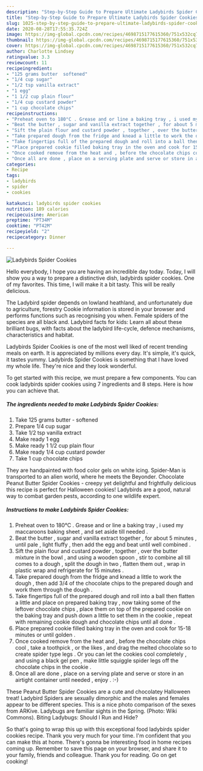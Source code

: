 ```yaml
---
description: "Step-by-Step Guide to Prepare Ultimate Ladybirds Spider Cookies"
title: "Step-by-Step Guide to Prepare Ultimate Ladybirds Spider Cookies"
slug: 1025-step-by-step-guide-to-prepare-ultimate-ladybirds-spider-cookies
date: 2020-08-28T17:55:35.724Z
image: https://img-global.cpcdn.com/recipes/4698715177615360/751x532cq70/ladybirds-spider-cookies-recipe-main-photo.jpg
thumbnail: https://img-global.cpcdn.com/recipes/4698715177615360/751x532cq70/ladybirds-spider-cookies-recipe-main-photo.jpg
cover: https://img-global.cpcdn.com/recipes/4698715177615360/751x532cq70/ladybirds-spider-cookies-recipe-main-photo.jpg
author: Charlotte Lindsey
ratingvalue: 3.3
reviewcount: 11
recipeingredient:
- "125 grams butter  softened"
- "1/4 cup sugar"
- "1/2 tsp vanilla extract"
- "1 egg"
- "1 1/2 cup plain flour"
- "1/4 cup custard powder"
- "1 cup chocolate chips"
recipeinstructions:
- "Preheat oven to 180°C . Grease and or line a baking tray , i used my maccaroons baking sheet , and set aside till needed ."
- "Beat the butter , sugar and vanilla extract together , for about 5 minutes , until pale , light fluffy , then add the egg and beat until well combined ."
- "Sift the plain flour and custard powder , together , over the butter mixture in the bowl , and using a wooden spoon , stir to combine all till comes to a dough , split the dough in two , flatten them out , wrap in plastic wrap and refrigerate for 15 minutes ."
- "Take prepared dough from the fridge and knead a little to work the dough , then add 3/4 of the chocolate chips to the prepared dough and work them through the dough ."
- "Take fingertips full of the prepared dough and roll into a ball then flatten a little and place on prepared baking tray , now taking some of the leftover chocolate chips , place them on top of the prepared cookie on the baking tray and push down a little to set them in the cookie , repeat with remaining cookie dough and chocolate chips until all done ."
- "Place prepared cookie filled baking tray in the oven and cook for 15-18 minutes or until golden ."
- "Once cooked remove from the heat and , before the chocolate chips cool , take a toothpick , or the likes , and drag the melted chocolate so to create spider type legs . Or you can let the cookies cool completely , and using a black gel pen , make little squiggle spider legs off the chocolate chips in the cookie ."
- "Once all are done , place on a serving plate and serve or store in an airtight container until needed , enjoy . :-)"
categories:
- Recipe
tags:
- ladybirds
- spider
- cookies

katakunci: ladybirds spider cookies 
nutrition: 189 calories
recipecuisine: American
preptime: "PT34M"
cooktime: "PT42M"
recipeyield: "2"
recipecategory: Dinner

---
```



![Ladybirds Spider Cookies](https://img-global.cpcdn.com/recipes/4698715177615360/751x532cq70/ladybirds-spider-cookies-recipe-main-photo.jpg)

Hello everybody, I hope you are having an incredible day today. Today, I will show you a way to prepare a distinctive dish, ladybirds spider cookies. One of my favorites. This time, I will make it a bit tasty. This will be really delicious.

The Ladybird spider depends on lowland heathland, and unfortunately due to agriculture, forestry Cookie information is stored in your browser and performs functions such as recognising you when. Female spiders of the species are all black and. Ladybird facts for kids: Learn all about these brilliant bugs, with facts about the ladybird life-cycle, defence mechanisms, characteristics and habitat.

Ladybirds Spider Cookies is one of the most well liked of recent trending meals on earth. It is appreciated by millions every day. It's simple, it's quick, it tastes yummy. Ladybirds Spider Cookies is something that I have loved my whole life. They're nice and they look wonderful.


To get started with this recipe, we must prepare a few components. You can cook ladybirds spider cookies using 7 ingredients and 8 steps. Here is how you can achieve that.

<!--inarticleads1-->

##### The ingredients needed to make Ladybirds Spider Cookies:

1. Take 125 grams butter - softened
1. Prepare 1/4 cup sugar
1. Take 1/2 tsp vanilla extract
1. Make ready 1 egg
1. Make ready 1 1/2 cup plain flour
1. Make ready 1/4 cup custard powder
1. Take 1 cup chocolate chips


They are handpainted with food color gels on white icing. Spider-Man is transported to an alien world, where he meets the Beyonder. Chocolate Peanut Butter Spider Cookies - creepy yet delightful and frightfully delicious this recipe is perfect for Halloween cookies! Ladybirds are a good, natural way to combat garden pests, according to one wildlife expert. 

<!--inarticleads2-->

##### Instructions to make Ladybirds Spider Cookies:

1. Preheat oven to 180°C . Grease and or line a baking tray , i used my maccaroons baking sheet , and set aside till needed .
1. Beat the butter , sugar and vanilla extract together , for about 5 minutes , until pale , light fluffy , then add the egg and beat until well combined .
1. Sift the plain flour and custard powder , together , over the butter mixture in the bowl , and using a wooden spoon , stir to combine all till comes to a dough , split the dough in two , flatten them out , wrap in plastic wrap and refrigerate for 15 minutes .
1. Take prepared dough from the fridge and knead a little to work the dough , then add 3/4 of the chocolate chips to the prepared dough and work them through the dough .
1. Take fingertips full of the prepared dough and roll into a ball then flatten a little and place on prepared baking tray , now taking some of the leftover chocolate chips , place them on top of the prepared cookie on the baking tray and push down a little to set them in the cookie , repeat with remaining cookie dough and chocolate chips until all done .
1. Place prepared cookie filled baking tray in the oven and cook for 15-18 minutes or until golden .
1. Once cooked remove from the heat and , before the chocolate chips cool , take a toothpick , or the likes , and drag the melted chocolate so to create spider type legs . Or you can let the cookies cool completely , and using a black gel pen , make little squiggle spider legs off the chocolate chips in the cookie .
1. Once all are done , place on a serving plate and serve or store in an airtight container until needed , enjoy . :-)


These Peanut Butter Spider Cookies are a cute and chocolatey Halloween treat! Ladybird Spiders are sexually dimorphic and the males and females appear to be different species. This is a nice photo comparison of the sexes from ARKive. Ladybugs are familiar sights in the Spring. (Photo: Wiki Commons). Biting Ladybugs: Should I Run and Hide? 

So that's going to wrap this up with this exceptional food ladybirds spider cookies recipe. Thank you very much for your time. I'm confident that you can make this at home. There's gonna be interesting food in home recipes coming up. Remember to save this page on your browser, and share it to your family, friends and colleague. Thank you for reading. Go on get cooking!
